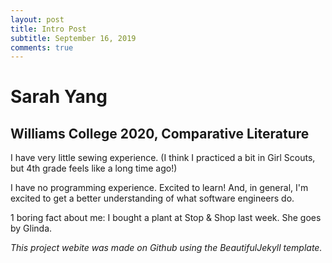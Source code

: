 ```yaml
---
layout: post
title: Intro Post
subtitle: September 16, 2019
comments: true
---
```


# Sarah Yang
## Williams College 2020, Comparative Literature

I have very little sewing experience. (I think I practiced a bit in Girl Scouts, but 4th grade feels like a long time ago!)

I have no programming experience. Excited to learn! And, in general, I'm excited to get a better understanding of what software engineers do.

1 boring fact about me: I bought a plant at Stop & Shop last week. She goes by Glinda.




*This project webite was made on Github using the BeautifulJekyll template.*

